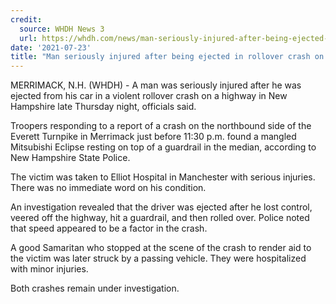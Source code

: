 ```yaml
---
credit:
  source: WHDH News 3
  url: https://whdh.com/news/man-seriously-injured-after-being-ejected-in-rollover-crash-on-nh-highway/
date: '2021-07-23'
title: "Man seriously injured after being ejected in rollover crash on NH highway"
---
```

MERRIMACK, N.H. (WHDH) - A man was seriously injured after he was ejected from his car in a violent rollover crash on a highway in New Hampshire late Thursday night, officials said.

Troopers responding to a report of a crash on the northbound side of the Everett Turnpike in Merrimack just before 11:30 p.m. found a mangled Mitsubishi Eclipse resting on top of a guardrail in the median, according to New Hampshire State Police.

The victim was taken to Elliot Hospital in Manchester with serious injuries. There was no immediate word on his condition.

An investigation revealed that the driver was ejected after he lost control, veered off the highway, hit a guardrail, and then rolled over. Police noted that speed appeared to be a factor in the crash.

A good Samaritan who stopped at the scene of the crash to render aid to the victim was later struck by a passing vehicle. They were hospitalized with minor injuries.

Both crashes remain under investigation.
